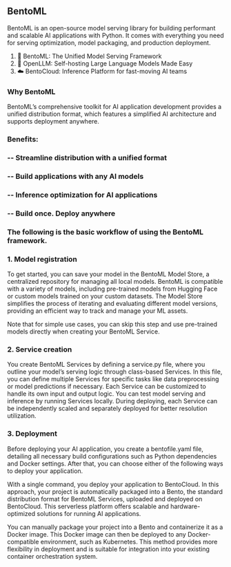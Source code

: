 ## BentoML

BentoML is an open-source model serving library for building performant and scalable AI applications with Python.
It comes with everything you need for serving optimization, model packaging, and production deployment.

1. 🍱 BentoML: The Unified Model Serving Framework
2. 🦾 OpenLLM: Self-hosting Large Language Models Made Easy
3. ☁️ BentoCloud: Inference Platform for fast-moving AI teams

### Why BentoML
BentoML’s comprehensive toolkit for AI application development provides a unified distribution format, which features a simplified AI architecture and supports deployment anywhere.

### Benefits:
### -- Streamline distribution with a unified format
### -- Build applications with any AI models
### -- Inference optimization for AI applications
### -- Build once. Deploy anywhere

### The following is the basic workflow of using the BentoML framework.

### 1. Model registration
To get started, you can save your model in the BentoML Model Store, a centralized repository for managing all local models. BentoML is compatible with a variety of models, including pre-trained models from Hugging Face or custom models trained on your custom datasets. The Model Store simplifies the process of iterating and evaluating different model versions, providing an efficient way to track and manage your ML assets.

Note that for simple use cases, you can skip this step and use pre-trained models directly when creating your BentoML Service.

### 2. Service creation
You create BentoML Services by defining a service.py file, where you outline your model’s serving logic through class-based Services. In this file, you can define multiple Services for specific tasks like data preprocessing or model predictions if necessary. Each Service can be customized to handle its own input and output logic. You can test model serving and inference by running Services locally. During deploying, each Service can be independently scaled and separately deployed for better resolution utilization.

### 3. Deployment
Before deploying your AI application, you create a bentofile.yaml file, detailing all necessary build configurations such as Python dependencies and Docker settings. After that, you can choose either of the following ways to deploy your application.

With a single command, you deploy your application to BentoCloud. In this approach, your project is automatically packaged into a Bento, the standard distribution format for BentoML Services, uploaded and deployed on BentoCloud. This serverless platform offers scalable and hardware-optimized solutions for running AI applications.

You can manually package your project into a Bento and containerize it as a Docker image. This Docker image can then be deployed to any Docker-compatible environment, such as Kubernetes. This method provides more flexibility in deployment and is suitable for integration into your existing container orchestration system.
